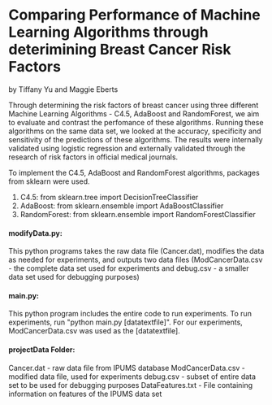 # Comparing Performance of Machine Learning Algorithms through deterimining Breast Cancer Risk Factors
by Tiffany Yu and Maggie Eberts

Through determining the risk factors of breast cancer using three different Machine Learning
Algorithms - C4.5, AdaBoost and RandomForest, we aim to evaluate and contrast the perfomance
of these algorithms. Running these algorithms on the same data set, we looked at the accuracy, 
specificity and sensitivity of the predictions of these algorithms. The results were internally
validated using logistic regression and externally validated through the research of risk factors
in official medical journals. 

To implement the C4.5, AdaBoost and RandomForest algorithms, 
packages from sklearn were used.

1. C4.5: from sklearn.tree import DecisionTreeClassifier
2. AdaBoost: from sklearn.ensemble import AdaBoostClassifier
3. RandomForest: from sklearn.ensemble import RandomForestClassifier

#### modifyData.py:
  This python programs takes the raw data file (Cancer.dat), modifies the data as
  needed for experiments, and outputs two data files (ModCancerData.csv - the 
  complete data set used for experiments and debug.csv - a smaller data set used
  for debugging purposes)

#### main.py:
  This python program includes the entire code to run experiments. To run 
  experiments, run "python main.py [datatextfile]".  For our experiments,
  ModCancerData.csv was used as the [datatextfile].

#### projectData Folder:
  Cancer.dat - raw data file from IPUMS database
  ModCancerData.csv - modified data file, used for experiments
  debug.csv - subset of entire data set to be used for debugging purposes
  DataFeatures.txt - File containing information on features of the IPUMS
    data set
